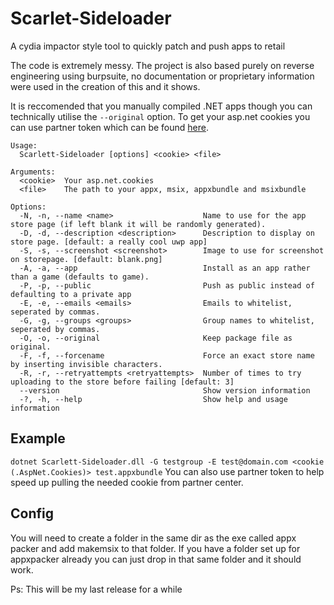 # Scarlet-Sideloader
A cydia impactor style tool to quickly patch and push apps to retail 

The code is extremely messy. The project is also based purely on reverse engineering using burpsuite, no documentation or proprietary information were used in the creation of this and it shows.

It is reccomended that you manually compiled .NET apps though you can technically utilise the `--original` option.
To get your asp.net cookies you can use partner token which can be found [here](https://github.com/Dantes-Dungeon/PartnerToken).
```
Usage:
  Scarlett-Sideloader [options] <cookie> <file>

Arguments:
  <cookie>  Your asp.net.cookies
  <file>    The path to your appx, msix, appxbundle and msixbundle

Options:
  -N, -n, --name <name>                    Name to use for the app store page (if left blank it will be randomly generated).
  -D, -d, --description <description>      Description to display on store page. [default: a really cool uwp app]
  -S, -s, --screenshot <screenshot>        Image to use for screenshot on storepage. [default: blank.png]
  -A, -a, --app                            Install as an app rather than a game (defaults to game).
  -P, -p, --public                         Push as public instead of defaulting to a private app
  -E, -e, --emails <emails>                Emails to whitelist, seperated by commas.
  -G, -g, --groups <groups>                Group names to whitelist, seperated by commas.
  -O, -o, --original                       Keep package file as original.
  -F, -f, --forcename                      Force an exact store name by inserting invisible characters.
  -R, -r, --retryattempts <retryattempts>  Number of times to try uploading to the store before failing [default: 3]
  --version                                Show version information
  -?, -h, --help                           Show help and usage information
```
## Example
`dotnet Scarlett-Sideloader.dll -G testgroup -E test@domain.com <cookie (.AspNet.Cookies)> test.appxbundle`
You can also use partner token to help speed up pulling the needed cookie from partner center.

## Config
You will need to create a folder in the same dir as the exe called appx packer and add makemsix to that folder. If you have a folder set up for appxpacker already you can just drop in that same folder and it should work.

Ps: This will be my last release for a while
